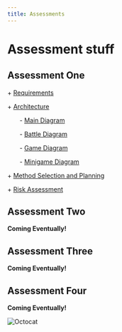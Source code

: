 ```yaml
---
title: Assessments
---
```


Assessment stuff
=====


## Assessment One
<p> + <a href="https://github.com/7SeasOfSomething/All-Hands-On-Deck/blob/master/docs/assessment1/risk1%20TEMP.pdf">Requirements</a></p>
<p> + <a href="https://github.com/7SeasOfSomething/UnnamedGame/raw/master/docs/assessment1/risk1%20TEMP.pdf">Architecture</a></p>

<p> &nbsp;&nbsp;&nbsp;&nbsp;&nbsp;&nbsp; - <a href="https://raw.githubusercontent.com/7SeasOfSomething/All-Hands-On-Deck/master/docs/assessment1/architecture/ArchitectureMain.jpg">Main Diagram</a></p>
<p> &nbsp;&nbsp;&nbsp;&nbsp;&nbsp;&nbsp; - <a href="https://raw.githubusercontent.com/7SeasOfSomething/All-Hands-On-Deck/master/docs/assessment1/architecture/ActivityDiagramBattle.jpg">Battle Diagram</a></p>
<p> &nbsp;&nbsp;&nbsp;&nbsp;&nbsp;&nbsp; - <a href="https://raw.githubusercontent.com/7SeasOfSomething/All-Hands-On-Deck/master/docs/assessment1/architecture/ActivityDiagramGame.jpg">Game Diagram</a></p>
<p> &nbsp;&nbsp;&nbsp;&nbsp;&nbsp;&nbsp; - <a href="https://raw.githubusercontent.com/7SeasOfSomething/All-Hands-On-Deck/master/docs/assessment1/architecture/ActivityDiagramMinigame.jpg">Minigame Diagram</a></p>

<p> + <a href="https://github.com/7SeasOfSomething/UnnamedGame/raw/master/docs/assessment1/risk1%20TEMP.pdf">Method Selection and Planning</a></p> <!----Fix up the other links here once the files are actually ready!--->
<p> + <a href="https://github.com/7SeasOfSomething/UnnamedGame/raw/master/docs/assessment1/risk1%20TEMP.pdf">Risk Assessment</a></p>

## Assessment Two
**Coming Eventually!**
## Assessment Three
**Coming Eventually!**
## Assessment Four
**Coming Eventually!**

![Octocat](https://assets-cdn.github.com/images/icons/emoji/octocat.png)
